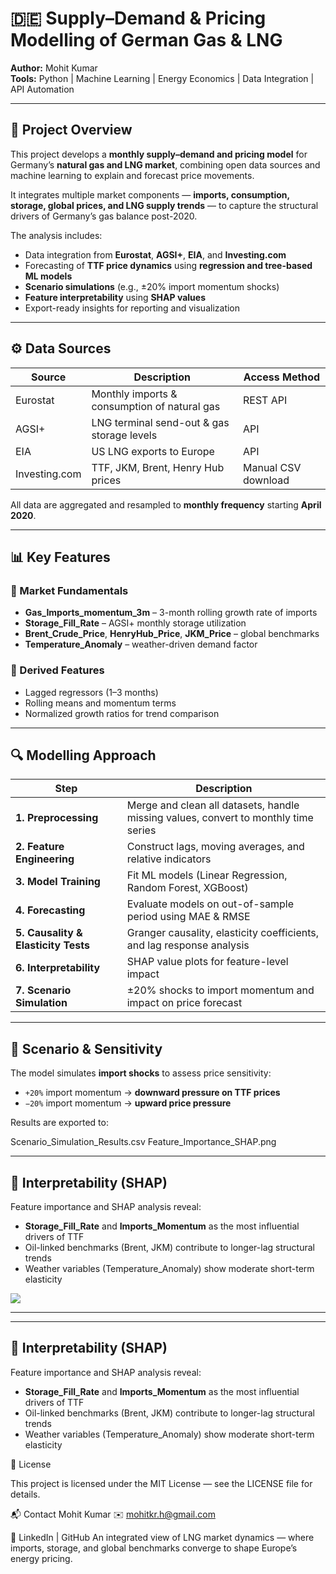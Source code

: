 # 🇩🇪 Supply–Demand & Pricing Modelling of German Gas & LNG  

**Author:** Mohit Kumar  
**Tools:** Python | Machine Learning | Energy Economics | Data Integration | API Automation  

---

## 🧩 Project Overview  

This project develops a **monthly supply–demand and pricing model** for Germany’s **natural gas and LNG market**, combining open data sources and machine learning to explain and forecast price movements.  

It integrates multiple market components — **imports, consumption, storage, global prices, and LNG supply trends** — to capture the structural drivers of Germany’s gas balance post-2020.  

The analysis includes:
- Data integration from **Eurostat**, **AGSI+**, **EIA**, and **Investing.com**
- Forecasting of **TTF price dynamics** using **regression and tree-based ML models**
- **Scenario simulations** (e.g., ±20% import momentum shocks)
- **Feature interpretability** using **SHAP values**
- Export-ready insights for reporting and visualization  

---

## ⚙️ Data Sources  

| Source | Description | Access Method |
|--------|--------------|----------------|
| Eurostat | Monthly imports & consumption of natural gas | REST API |
| AGSI+ | LNG terminal send-out & gas storage levels | API |
| EIA | US LNG exports to Europe | API |
| Investing.com | TTF, JKM, Brent, Henry Hub prices | Manual CSV download |

All data are aggregated and resampled to **monthly frequency** starting **April 2020**.

---

## 📊 Key Features  

### 🔹 Market Fundamentals  
- **Gas_Imports_momentum_3m** – 3-month rolling growth rate of imports  
- **Storage_Fill_Rate** – AGSI+ monthly storage utilization  
- **Brent_Crude_Price**, **HenryHub_Price**, **JKM_Price** – global benchmarks  
- **Temperature_Anomaly** – weather-driven demand factor  

### 🔹 Derived Features  
- Lagged regressors (1–3 months)
- Rolling means and momentum terms
- Normalized growth ratios for trend comparison  

---

## 🔍 Modelling Approach  

| Step | Description |
|------|--------------|
| **1. Preprocessing** | Merge and clean all datasets, handle missing values, convert to monthly time series |
| **2. Feature Engineering** | Construct lags, moving averages, and relative indicators |
| **3. Model Training** | Fit ML models (Linear Regression, Random Forest, XGBoost) |
| **4. Forecasting** | Evaluate models on out-of-sample period using MAE & RMSE |
| **5. Causality & Elasticity Tests** | Granger causality, elasticity coefficients, and lag response analysis |
| **6. Interpretability** | SHAP value plots for feature-level impact |
| **7. Scenario Simulation** | ±20% shocks to import momentum and impact on price forecast |

---

## 🧮 Scenario & Sensitivity  

The model simulates **import shocks** to assess price sensitivity:  
- `+20%` import momentum → **downward pressure on TTF prices**  
- `−20%` import momentum → **upward price pressure**  

Results are exported to:  

Scenario_Simulation_Results.csv
Feature_Importance_SHAP.png


---

## 🧠 Interpretability (SHAP)  

Feature importance and SHAP analysis reveal:
- **Storage_Fill_Rate** and **Imports_Momentum** as the most influential drivers of TTF  
- Oil-linked benchmarks (Brent, JKM) contribute to longer-lag structural trends  
- Weather variables (Temperature_Anomaly) show moderate short-term elasticity  

![](Feature_Importance_SHAP.png)

---


---

## 🧠 Interpretability (SHAP)  

Feature importance and SHAP analysis reveal:
- **Storage_Fill_Rate** and **Imports_Momentum** as the most influential drivers of TTF  
- Oil-linked benchmarks (Brent, JKM) contribute to longer-lag structural trends  
- Weather variables (Temperature_Anomaly) show moderate short-term elasticity  

🧾 License

This project is licensed under the MIT License — see the LICENSE
 file for details.

📬 Contact
Mohit Kumar
✉️ mohitkr.h@gmail.com

🔗 LinkedIn | GitHub
An integrated view of LNG market dynamics — where imports, storage, and global benchmarks converge to shape Europe’s energy pricing.
